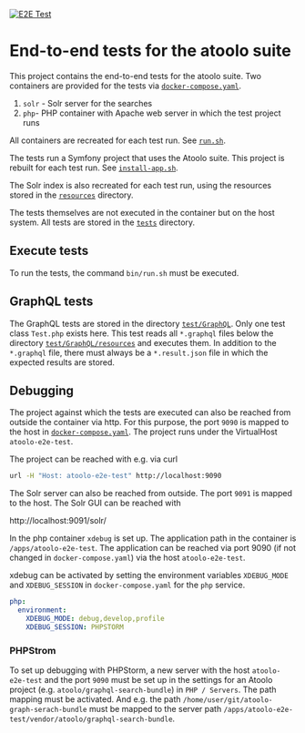 [![E2E Test](https://github.com/sitepark/atoolo-e2e-test/actions/workflows/e2e-test.yml/badge.svg)](https://github.com/sitepark/atoolo-e2e-test/actions/workflows/e2e-test.yml)

# End-to-end tests for the atoolo suite

This project contains the end-to-end tests for the atoolo suite. Two containers are provided for the tests via [`docker-compose.yaml`](docker-compose.yaml).

1. `solr` - Solr server for the searches
2. `php`- PHP container with Apache web server in which the test project runs

All containers are recreated for each test run. See [`run.sh`](bin/run.sh).

The tests run a Symfony project that uses the Atoolo suite. This project is rebuilt for each test run. See [`install-app.sh`](docker/php/bin/install-app.sh).

The Solr index is also recreated for each test run, using the resources stored in the [`resources`](resources/) directory.

The tests themselves are not executed in the container but on the host system. All tests are stored in the [`tests`](tests/) directory.

## Execute tests

To run the tests, the command `bin/run.sh` must be executed.

## GraphQL tests

The GraphQL tests are stored in the directory [`test/GraphQL`](tests/GraphQL). Only one test class `Test.php` exists here. This test reads all `*.graphql` files below the directory [`test/GraphQL/resources`](test/GraphQL/resources/) and executes them. In addition to the `*.graphql` file, there must always be a `*.result.json` file in which the expected results are stored.

## Debugging

The project against which the tests are executed can also be reached from outside the container via http. For this purpose, the port `9090` is mapped to the host in [`docker-compose.yaml`](docker-compose.yaml). The project runs under the VirtualHost `atoolo-e2e-test`.

The project can be reached with e.g. via curl

```bash
url -H "Host: atoolo-e2e-test" http://localhost:9090
```

The Solr server can also be reached from outside. The port `9091` is mapped to the host. The Solr GUI can be reached with

http://localhost:9091/solr/

In the php container `xdebug` is set up. The application path in the container is `/apps/atoolo-e2e-test`. The application can be reached via port 9090 (if not changed in `docker-compose.yaml`) via the host `atoolo-e2e-test`.

xdebug can be activated by setting the environment variables `XDEBUG_MODE` and `XDEBUG_SESSION` in `docker-compose.yaml` for the `php` service.

```yaml
php:
  environment:
    XDEBUG_MODE: debug,develop,profile
    XDEBUG_SESSION: PHPSTORM
```

### PHPStrom

To set up debugging with PHPStorm, a new server with the host `atoolo-e2e-test` and the port `9090` must be set up in the settings for an Atoolo project (e.g. `atoolo/graphql-search-bundle`) in `PHP / Servers`. The path mapping must be activated. And e.g. the path `/home/user/git/atoolo-graph-serach-bundle` must be mapped to the server path `/apps/atoolo-e2e-test/vendor/atoolo/graphql-search-bundle`.
